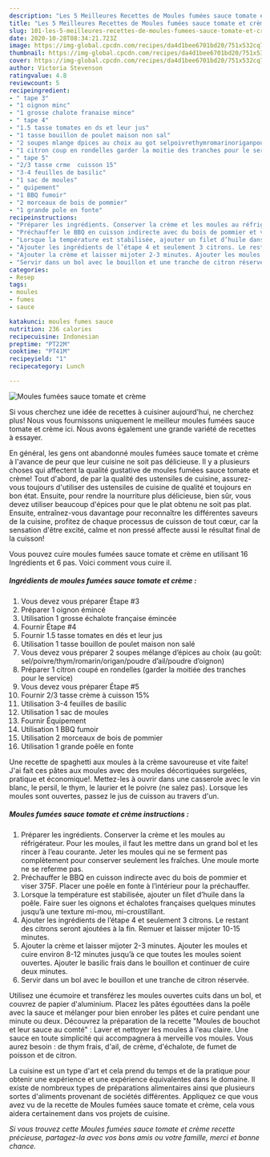 ```yaml
---
description: "Les 5 Meilleures Recettes de Moules fumées sauce tomate et crème"
title: "Les 5 Meilleures Recettes de Moules fumées sauce tomate et crème"
slug: 101-les-5-meilleures-recettes-de-moules-fumees-sauce-tomate-et-creme
date: 2020-10-28T08:34:21.723Z
image: https://img-global.cpcdn.com/recipes/da4d1bee6701bd20/751x532cq70/moules-fumees-sauce-tomate-et-creme-photo-principale-de-la-recette.jpg
thumbnail: https://img-global.cpcdn.com/recipes/da4d1bee6701bd20/751x532cq70/moules-fumees-sauce-tomate-et-creme-photo-principale-de-la-recette.jpg
cover: https://img-global.cpcdn.com/recipes/da4d1bee6701bd20/751x532cq70/moules-fumees-sauce-tomate-et-creme-photo-principale-de-la-recette.jpg
author: Victoria Stevenson
ratingvalue: 4.8
reviewcount: 5
recipeingredient:
- " tape 3"
- "1 oignon minc"
- "1 grosse chalote franaise mince"
- " tape 4"
- "1.5 tasse tomates en ds et leur jus"
- "1 tasse bouillon de poulet maison non sal"
- "2 soupes mlange dpices au choix au got selpoivrethymromarinoriganpoudre dailpoudre doignon"
- "1 citron coup en rondelles garder la moitie des tranches pour le service"
- " tape 5"
- "2/3 tasse crme  cuisson 15"
- "3-4 feuilles de basilic"
- "1 sac de moules"
- " quipement"
- "1 BBQ fumoir"
- "2 morceaux de bois de pommier"
- "1 grande pole en fonte"
recipeinstructions:
- "Préparer les ingrédients. Conserver la crème et les moules au réfrigérateur. Pour les moules, il faut les mettre dans un grand bol et les rincer à l’eau courante. Jeter les moules qui ne se ferment pas complètement pour conserver seulement les fraîches. Une moule morte ne se referme pas."
- "Préchauffer le BBQ en cuisson indirecte avec du bois de pommier et viser 375F. Placer une poêle en fonte à l’intérieur pour la préchauffer."
- "Lorsque la température est stabilisée, ajouter un filet d’huile dans la poêle. Faire suer les oignons et échalotes françaises quelques minutes jusqu’à une texture mi-mou, mi-croustillant."
- "Ajouter les ingrédients de l’étape 4 et seulement 3 citrons. Le restant des citrons seront ajoutées à la fin. Remuer et laisser mijoter 10-15 minutes."
- "Ajouter la crème et laisser mijoter 2-3 minutes. Ajouter les moules et cuire environ 8-12 minutes jusqu’à ce que toutes les moules soient ouvertes. Ajouter le basilic frais dans le bouillon et continuer de cuire deux minutes."
- "Servir dans un bol avec le bouillon et une tranche de citron réservée."
categories:
- Resep
tags:
- moules
- fumes
- sauce

katakunci: moules fumes sauce 
nutrition: 236 calories
recipecuisine: Indonesian
preptime: "PT22M"
cooktime: "PT41M"
recipeyield: "1"
recipecategory: Lunch

---
```



![Moules fumées sauce tomate et crème](https://img-global.cpcdn.com/recipes/da4d1bee6701bd20/751x532cq70/moules-fumees-sauce-tomate-et-creme-photo-principale-de-la-recette.jpg)

Si vous cherchez une idée de recettes à cuisiner aujourd'hui, ne cherchez plus! Nous vous fournissons uniquement le meilleur moules fumées sauce tomate et crème ici. Nous avons également une grande variété de recettes à essayer.

En général, les gens ont abandonné moules fumées sauce tomate et crème à l'avance de peur que leur cuisine ne soit pas délicieuse. Il y a plusieurs choses qui affectent la qualité gustative de moules fumées sauce tomate et crème! Tout d'abord, de par la qualité des ustensiles de cuisine, assurez-vous toujours d'utiliser des ustensiles de cuisine de qualité et toujours en bon état. Ensuite, pour rendre la nourriture plus délicieuse, bien sûr, vous devez utiliser beaucoup d'épices pour que le plat obtenu ne soit pas plat. Ensuite, entraînez-vous davantage pour reconnaître les différentes saveurs de la cuisine, profitez de chaque processus de cuisson de tout cœur, car la sensation d'être excité, calme et non pressé affecte aussi le résultat final de la cuisson!

<!--inarticleads1-->

Vous pouvez cuire moules fumées sauce tomate et crème en utilisant 16 Ingrédients et 6 pas. Voici comment vous cuire il.

##### Ingrédients de moules fumées sauce tomate et crème :

1. Vous devez vous préparer  Étape #3
1. Préparer 1 oignon émincé
1. Utilisation 1 grosse échalote française émincée
1. Fournir  Étape #4
1. Fournir 1.5 tasse tomates en dés et leur jus
1. Utilisation 1 tasse bouillon de poulet maison non salé
1. Vous devez vous préparer 2 soupes mélange d’épices au choix (au goût: sel/poivre/thym/romarin/origan/poudre d’ail/poudre d’oignon)
1. Préparer 1 citron coupé en rondelles (garder la moitiée des tranches pour le service)
1. Vous devez vous préparer  Étape #5
1. Fournir 2/3 tasse crème à cuisson 15%
1. Utilisation 3-4 feuilles de basilic
1. Utilisation 1 sac de moules
1. Fournir  Équipement
1. Utilisation 1 BBQ fumoir
1. Utilisation 2 morceaux de bois de pommier
1. Utilisation 1 grande poêle en fonte


Une recette de spaghetti aux moules à la crème savoureuse et vite faite! J&#39;ai fait ces pâtes aux moules avec des moules décortiquées surgelées, pratique et économique!. Mettez-les à ouvrir dans une casserole avec le vin blanc, le persil, le thym, le laurier et le poivre (ne salez pas). Lorsque les moules sont ouvertes, passez le jus de cuisson au travers d&#39;un. 

<!--inarticleads2-->

##### Moules fumées sauce tomate et crème instructions :

1. Préparer les ingrédients. Conserver la crème et les moules au réfrigérateur. Pour les moules, il faut les mettre dans un grand bol et les rincer à l’eau courante. Jeter les moules qui ne se ferment pas complètement pour conserver seulement les fraîches. Une moule morte ne se referme pas.
1. Préchauffer le BBQ en cuisson indirecte avec du bois de pommier et viser 375F. Placer une poêle en fonte à l’intérieur pour la préchauffer.
1. Lorsque la température est stabilisée, ajouter un filet d’huile dans la poêle. Faire suer les oignons et échalotes françaises quelques minutes jusqu’à une texture mi-mou, mi-croustillant.
1. Ajouter les ingrédients de l’étape 4 et seulement 3 citrons. Le restant des citrons seront ajoutées à la fin. Remuer et laisser mijoter 10-15 minutes.
1. Ajouter la crème et laisser mijoter 2-3 minutes. Ajouter les moules et cuire environ 8-12 minutes jusqu’à ce que toutes les moules soient ouvertes. Ajouter le basilic frais dans le bouillon et continuer de cuire deux minutes.
1. Servir dans un bol avec le bouillon et une tranche de citron réservée.


Utilisez une écumoire et transférez les moules ouvertes cuits dans un bol, et couvrez de papier d&#39;aluminium. Placez les pâtes égouttées dans la poêle avec la sauce et mélanger pour bien enrober les pâtes et cuire pendant une minute ou deux. Découvrez la préparation de la recette &#34;Moules de bouchot et leur sauce au comté&#34; : Laver et nettoyer les moules à l&#39;eau claire. Une sauce en toute simplicité qui accompagnera à merveille vos moules. Vous aurez besoin : de thym frais, d&#39;ail, de crème, d&#39;échalote, de fumet de poisson et de citron. 

<!--inarticleads1-->

<p>
La cuisine est un type d'art et cela prend du temps et de la pratique pour obtenir une expérience et une expérience équivalentes dans le domaine. Il existe de nombreux types de préparations alimentaires ainsi que plusieurs sortes d'aliments provenant de sociétés différentes. Appliquez ce que vous avez vu de la recette de Moules fumées sauce tomate et crème, cela vous aidera certainement dans vos projets de cuisine.
</p>

<p>
<i>Si vous trouvez cette Moules fumées sauce tomate et crème recette précieuse, partagez-la avec vos bons amis ou votre famille, merci et bonne chance.</i>
</p>
